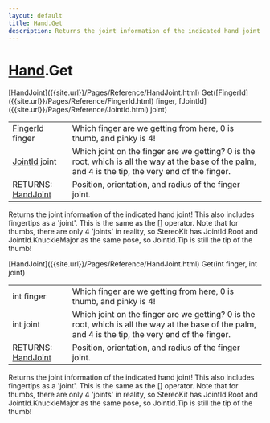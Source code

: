 ```yaml
---
layout: default
title: Hand.Get
description: Returns the joint information of the indicated hand joint! This also includes fingertips as a 'joint'. This is the same as the [] operator. Note that for thumbs, there are only 4 'joints' in reality, so StereoKit has JointId.Root and JointId.KnuckleMajor as the same pose, so JointId.Tip is still the tip of the thumb!
---
```

# [Hand]({{site.url}}/Pages/Reference/Hand.html).Get

<div class='signature' markdown='1'>
[HandJoint]({{site.url}}/Pages/Reference/HandJoint.html) Get([FingerId]({{site.url}}/Pages/Reference/FingerId.html) finger, [JointId]({{site.url}}/Pages/Reference/JointId.html) joint)
</div>

|  |  |
|--|--|
|[FingerId]({{site.url}}/Pages/Reference/FingerId.html) finger|Which finger are we getting from here, 0 is             thumb, and pinky is 4!|
|[JointId]({{site.url}}/Pages/Reference/JointId.html) joint|Which joint on the finger are we getting? 0              is the root, which is all the way at the base of the palm, and 4             is the tip, the very end of the finger.|
|RETURNS: [HandJoint]({{site.url}}/Pages/Reference/HandJoint.html)|Position, orientation, and radius of the finger joint.|

Returns the joint information of the indicated hand
joint! This also includes fingertips as a 'joint'. This is the
same as the [] operator. Note that for thumbs, there are only 4
'joints' in reality, so StereoKit has JointId.Root and
JointId.KnuckleMajor as the same pose, so JointId.Tip is still
the tip of the thumb!
<div class='signature' markdown='1'>
[HandJoint]({{site.url}}/Pages/Reference/HandJoint.html) Get(int finger, int joint)
</div>

|  |  |
|--|--|
|int finger|Which finger are we getting from here, 0 is             thumb, and pinky is 4!|
|int joint|Which joint on the finger are we getting? 0              is the root, which is all the way at the base of the palm, and 4             is the tip, the very end of the finger.|
|RETURNS: [HandJoint]({{site.url}}/Pages/Reference/HandJoint.html)|Position, orientation, and radius of the finger joint.|

Returns the joint information of the indicated hand
joint! This also includes fingertips as a 'joint'. This is the
same as the [] operator. Note that for thumbs, there are only 4
'joints' in reality, so StereoKit has JointId.Root and
JointId.KnuckleMajor as the same pose, so JointId.Tip is still
the tip of the thumb!



